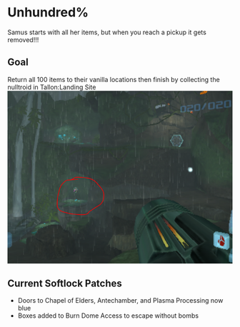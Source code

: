 # Unhundred%
Samus starts with all her items, but when you reach a pickup it gets removed!!!

## Goal
Return all 100 items to their vanilla locations then finish by collecting the nulltroid in Tallon:Landing Site
![](layout/finish.png)
## Current Softlock Patches
- Doors to Chapel of Elders, Antechamber, and Plasma Processing now blue
- Boxes added to Burn Dome Access to escape without bombs
